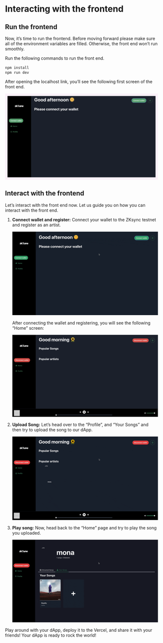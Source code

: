 # Interacting with the frontend

## Run the frontend

Now, it’s time to run the frontend. Before moving forward please make sure all of the environment variables are filled. Otherwise, the front end won’t run smoothly.

Run the following commands to run the front end.

```
npm install 
npm run dev
```

After opening the localhost link, you’ll see the following first screen of the front end.

![frontend - 1.png](https://github.com/0xmetaschool/Learning-Projects/blob/main/assests_for_all/Zksync-assests/Lesson%209%20Interacting%20with%20the%20frontend/frontend_-_1.webp?raw=true)

## Interact with the frontend

Let’s interact with the front end now. Let us guide you on how you can interact with the front end.

1. **Connect wallet and register:** Connect your wallet to the ZKsync testnet and register as an artist.
    
    ![frontend-2.gif](https://github.com/0xmetaschool/Learning-Projects/blob/main/assests_for_all/Zksync-assests/Lesson%209%20Interacting%20with%20the%20frontend/frontend-2.webp?raw=true)
    

    After connecting the wallet and registering, you will see the following “Home” screen:

    ![frontend - 3.png](https://github.com/0xmetaschool/Learning-Projects/blob/main/assests_for_all/Zksync-assests/Lesson%209%20Interacting%20with%20the%20frontend/frontend_-_3.webp?raw=true)

1. **Upload Song:** Let’s head over to the “Profile”, and “Your Songs” and then try to upload the song to our dApp.
    
    ![frontend - uploadSong.gif](https://github.com/0xmetaschool/Learning-Projects/blob/main/assests_for_all/Zksync-assests/Lesson%209%20Interacting%20with%20the%20frontend/frontend_-_uploadSong.webp?raw=true)
    
2. **Play song:** Now, head back to the “Home” page and try to play the song you uploaded.
    
    ![frontend - playSong.gif](https://github.com/0xmetaschool/Learning-Projects/blob/main/assests_for_all/Zksync-assests/Lesson%209%20Interacting%20with%20the%20frontend/frontend_-_playSong.webp?raw=true)
    

Play around with your dApp, deploy it to the Vercel, and share it with your friends! Your dApp is ready to rock the world!